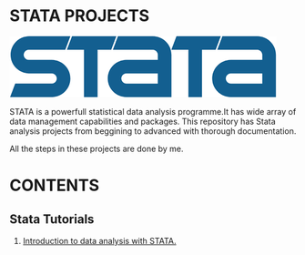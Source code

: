# STATA PROJECTS

![png](stata.png)

STATA is a powerfull statistical data analysis programme.It has wide array of data management capabilities and packages.
This repository has Stata analysis projects from beggining to advanced with thorough documentation.

All the steps in these projects are done by me.

# CONTENTS

## Stata Tutorials

1. [Introduction to data analysis with STATA.](https://github.com/GeorgeOduor/Introduction-to-statistical-data-analysis-with-STATA./blob/master/README.md)


